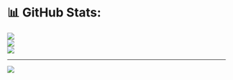 # 📊 GitHub Stats:
![](https://github-readme-stats.vercel.app/api?username=Jpprignolato&theme=shadow_blue&hide_border=false&include_all_commits=false&count_private=false)<br/>
![](https://github-readme-streak-stats.herokuapp.com/?user=Jpprignolato&theme=shadow_blue&hide_border=false)<br/>
![](https://github-readme-stats.vercel.app/api/top-langs/?username=Jpprignolato&theme=shadow_blue&hide_border=false&include_all_commits=false&count_private=false&layout=compact)

---
[![](https://visitcount.itsvg.in/api?id=Jpprignolato&icon=0&color=0)](https://visitcount.itsvg.in)

<!-- Proudly created with GPRM ( https://gprm.itsvg.in ) -->
